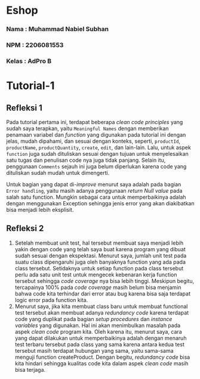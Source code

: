 # Eshop

### Nama   : Muhammad Nabiel Subhan
### NPM    : 2206081553
### Kelas  : AdPro B

# Tutorial-1
## Refleksi 1
Pada tutorial pertama ini, terdapat beberapa *clean code principles* yang sudah saya terapkan, yaitu `Meaningful Names` dengan memberikan penamaan variabel dan *function* yang digunakan pada tutorial ini dengan jelas, mudah dipahami, dan sesuai dengan konteks, seperti, `productId`, `productName`, `productQuantity`, `create`, `edit`, dan lain-lain.
Lalu, untuk aspek `function` juga sudah dituliskan sesuai dengan tujuan untuk menyelesaikan satu tugas dan penulisan code nya juga tidak panjang. Selain itu, penggunaan `Comments` sejauh ini juga belum diperlukan karena code yang dituliskan sudah mudah untuk dimengerti.

Untuk bagian yang dapat di-*improve* menurut saya adalah pada bagian `Error handling`, yaitu masih adanya penggunaan *return Null value* pada salah satu function. Mungkin sebagai cara untuk memperbaikinya adalah dengan menggunakan Exception sehingga jenis error yang akan diakibatkan bisa menjadi lebih eksplisit.

## Refleksi 2
1. Setelah membuat unit test, hal tersebut membuat saya menjadi lebih yakin dengan code yang telah saya buat karena program yang dibuat sudah sesuai dengan ekspektasi. Menurut saya, jumlah unit test pada suatu class dipengaruhi juga oleh banyaknya function yang ada pada class tersebut. Setidaknya untuk setiap function pada class tersebut perlu ada satu unit test untuk mengecek kebenaran kerja function tersebut sehingga *code coverage* nya bisa lebih tinggi. Meskipun begitu, tercapainya 100% pada *code coverage* masih belum bisa menjamin bahwa code kita terhindar dari error atau bug karena bisa saja terdapat logic error pada function kita.
2. Menurut saya, jika kita membuat class baru untuk membuat functional test tersebut akan membuat adanya *redundancy code* karena terdapat code yang duplikat pada bagian *setup procedures* dan *instance variables* yang digunakan. Hal ini akan menimbulkan masalah pada aspek *clean code* program kita. Oleh karena itu, menurut saya, cara yang dapat dilakukan untuk memperbaikinya adalah dengan menaruh test terbaru tersebut pada class yang sama karena antara kedua test tersebut masih terdapat hubungan yang sama, yaitu sama-sama menguji function createProduct. Dengan begitu, *redundancy code* bisa kita hindari sehingga kualitas code kita dalam aspek *clean code* masih bisa terjaga.
